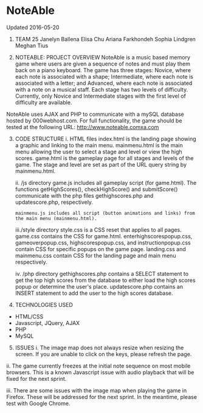 # NoteAble
Updated 2016-05-20

01. TEAM 25
Janelyn Ballena
Elisa Chu
Ariana Farkhondeh
Sophia Lindgren
Meghan Tius

02. NOTEABLE: PROJECT OVERVIEW
NoteAble is a music based memory game where users are given a sequence of notes and must
play them back on a piano keyboard. The game has three stages: Novice, where each note is associated
with a shape; Intermediate, where each note is associated with a letter; and Advanced, where each
note is associated with a note on a musical staff. Each stage has two levels of difficulty. 
Currently, only Novice and Intermediate stages with the first level of difficulty are available. 

NoteAble uses AJAX and PHP to communicate with a mySQL database hosted by 000webhost.com. 
For full functionality, the game should be tested at the following URL: 
http://www.noteable.comxa.com


03. CODE STRUCTURE
    i.  HTML files
        index.html is the landing page showing a graphic and linking to the main menu.
        mainmenu.html is the main menu allowing the user to select a stage and level or view the high scores.
        game.html is the gameplay page for all stages and levels of the game. The stage and level are 
        set as part of the URL query string by mainmenu.html.  

    ii. /js directory
        game.js includes all gameplay script (for game.html). 
        The functions getHighScores(), checkHighScore() and submitScore() communicate with the php files
        gethighscores.php and updatescore.php, respectively. 

        mainmenu.js includes all script (button animations and links) from the main menu (mainmenu.html).

    iii./style directory
        style.css is a CSS reset that applies to all pages.
        game.css contains the CSS for game.html.
        enterhighscorespopup.css, gameoverpopup.css, highscorespopup.css, and instructionpopup.css contain
        CSS for specific popups on the game page.
        landing.css and mainmenu.css contain CSS for the landing page and main menu respectively. 

    iv. /php directory
        gethighscores.php contains a SELECT statement to get the top high scores from the database to either
        load the high scores popup or determine the user's place.
        updatescore.php contains an INSERT statement to add the user to the high scores database. 


04. TECHNOLOGIES USED
- HTML/CSS
- Javascript, JQuery, AJAX
- PHP
- MySQL

05. ISSUES
   i.   The image map does not always resize when resizing the screen. 
        If you are unable to click on the keys, please refresh the page.

  ii.   The game currently freezes at the initial note sequence on most mobile browsers. 
        This is a known Javascript issue with audio playback that will be fixed for the next sprint. 

  iii.	There are some issues with the image map when playing the game in Firefox. 
		These will be addressed for the next sprint. In the meantime, please test with Google Chrome. 